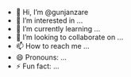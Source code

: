 - 👋 Hi, I’m @gunjanzare
- 👀 I’m interested in ...
- 🌱 I’m currently learning ...
- 💞️ I’m looking to collaborate on ...
- 📫 How to reach me ...
- 😄 Pronouns: ...
- ⚡ Fun fact: ...

<!---
gunjanzare/gunjanzare is a ✨ special ✨ repository because its `README.md` (this file) appears on your GitHub profile.
You can click the Preview link to take a look at your changes.
--->
